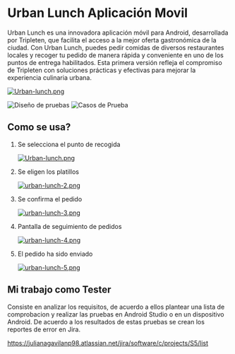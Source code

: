 # Urban Lunch Aplicación Movil
Urban Lunch es una innovadora aplicación móvil para Android, desarrollada por Tripleten, que facilita el acceso a la mejor oferta gastronómica de la ciudad. Con Urban Lunch, puedes pedir comidas de diversos restaurantes locales y recoger tu pedido de manera rápida y conveniente en uno de los puntos de entrega habilitados. Esta primera versión refleja el compromiso de Tripleten con soluciones prácticas y efectivas para mejorar la experiencia culinaria urbana.

[![Urban-lunch.png](https://i.postimg.cc/W3Tjd3b6/Urban-lunch.png)](https://postimg.cc/p9G37Pjp)

<img decoding="async" 
     src="https://img.shields.io/badge/Pruebas de aplicaciones moviles-C1F0DC?&style=for-the-badge&logo=Dise&logoColor=white" 
     alt="Diseño de pruebas"/>
<img decoding="async"
     src="https://img.shields.io/badge/Android Studio-FFDAB9?style=for-the-badge&logo=Casos&logoColor=white" 
     alt="Casos de Prueba"/>

## Como se usa?
1. Se selecciona el punto de recogida
   
   [![Urban-lunch.png](https://i.postimg.cc/W3Tjd3b6/Urban-lunch.png)](https://postimg.cc/p9G37Pjp)
3. Se eligen los platillos
   
   [![urban-lunch-2.png](https://i.postimg.cc/N01BGTYj/urban-lunch-2.png)](https://postimg.cc/2q8P21Vs)
5. Se confirma el pedido
   
   [![urban-lunch-3.png](https://i.postimg.cc/ZKMTw4V4/urban-lunch-3.png)](https://postimg.cc/4mpkdCDS)
7. Pantalla de seguimiento de pedidos
   
   [![urban-lunch-4.png](https://i.postimg.cc/yNq7zjMG/urban-lunch-4.png)](https://postimg.cc/fVvGccT7)
9. El pedido ha sido enviado
    
   [![urban-lunch-5.png](https://i.postimg.cc/P5vdc9RZ/urban-lunch-5.png)](https://postimg.cc/mPRx1XR2)

## Mi trabajo como Tester
Consiste en analizar los requisitos, de acuerdo a ellos plantear una lista de comprobacion y realizar las pruebas en Android Studio o en un dispositivo Android. De acuerdo a los resultados de estas pruebas se crean los reportes de error en Jira.

https://julianagavilanp98.atlassian.net/jira/software/c/projects/S5/list

